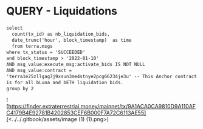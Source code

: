 # QUERY - Liquidations

```
select 
  count(tx_id) as nb_liquidation_bids,
  date_trunc('hour', block_timestamp)  as time
  from terra.msgs
where tx_status = 'SUCCEEDED'
and block_timestamp > '2022-01-10'
AND msg_value:execute_msg:activate_bids IS NOT NULL
AND msg_value:contract = 'terra1e25zllgag7j9xsun3me4stnye2pcg66234je3u' -- This Anchor contract is for all bLuna and bETH liquidation bids. 
group by 2
```

![https://finder.extraterrestrial.money/mainnet/tx/9A1ACA0CA9810D9A110AFC4179B4E92781B4202853CEF6B000F7A72C6113AE55](<../../.gitbook/assets/image (1) (1).png>)
